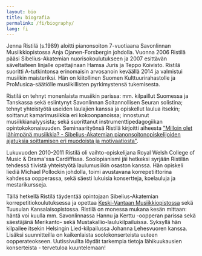 ```yaml
---
layout: bio
title: biografia
permalink: /fi/biography/
lang: fi
---
```


Jenna Ristilä (s.1989) aloitti pianonsoiton 7-vuotiaana Savonlinnan Musiikkiopistossa Anja Ojanen-Forsbergin johdolla. Vuonna 2006 Ristilä pääsi Sibelius-Akatemian nuorisokoulutukseen ja 2007 esittävän säveltaiteen linjalle opettajinaan Hamsa Juris ja Teppo Koivisto. Ristilä suoritti A-tutkintonsa erinomaisin arvosanoin keväällä 2014 ja valmistui musiikin maisteriksi. Hän on kiitollinen Suomen Kulttuurirahastolle ja ProMusica-säätiölle musiikillisten pyrkimystensä tukemisesta.

Ristilä on tehnyt monenlaista musiikin parissa: mm. kilpaillut Suomessa ja Tanskassa sekä esiintynyt Savonlinnan Soitannollisen Seuran solistina; tehnyt yhteistyötä useiden laulajien kanssa ja opiskellut laulua itsekin; soittanut kamarimusiikkia eri kokoonpanoissa; innostunut musiikkianalyysista; sekä suorittanut instrumenttipedagogiikan opintokokonaisuuden. Seminaarityönsä Ristilä kirjoitti aiheesta ["Milloin olet lähimpänä musiikkia? - Sibelius-Akatemian pianonsoitonopiskelijoiden ajatuksia soittamisen eri muodoista ja motivaatiosta"](http://ethesis.siba.fi/showrecord.php?language=fi_FI&ID=449278&).

Lukuvuoden 2010-2011 Ristilä oli vaihto-opiskelijana Royal Welsh College of Music & Drama'ssa Cardiffissa. Soolopianismi jäi hetkeksi syrjään Ristilän tehdessä tiivistä yhteistyötä laulumusiikin osaston kanssa. Hän opiskeli liediä Michael Pollockin johdolla, toimi avustavana korrepetiittorina kahdessa oopperassa, sekä säesti lukuisia konsertteja, koelauluja ja mestarikursseja.

Tällä hetkellä Ristilä täydentää opintojaan Sibelius-Akatemian korrepetitiokoulutuksessa ja opettaa [Keski-Vantaan Musiikkiopistossa](http://kevamo.com/) sekä Tuusulan Kansalaisopistossa. Ristilä on monessa mukana kesän mittaan: häntä voi kuulla mm. Savonlinnassa Hannu ja Kerttu -oopperan parissa sekä säestäjänä Merikanto- sekä Mustakallio-laulukilpailuissa. Syksyllä hän kilpailee itsekin Helsingin Lied-kilpailussa Johanna Lehesvuoren kanssa. Lisäksi suunnitteilla on kaikenlaista soolokonserteista uuteen oopperateokseen. Uutissivuilta löydät tarkempia tietoja lähikuukausien konserteista - tervetuloa kuuntelemaan!

<br/>
